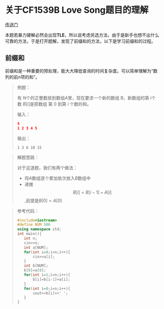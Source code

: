 # 关于CF1539B Love Song题目的理解

[传送门](https://www.luogu.com.cn/problem/CF1539B)

本题若暴力硬解必然会出现**TLE**，所以说考虑另选方法，由于是新手也想不出什么可靠的方法，于是打开题解，发现了前缀和的方法，以下是学习前缀和的过程。

## 前缀和

前缀和是一种重要的预处理，能大大降低查询的时间复杂度。可以简单理解为“数列的前$n$项的和”。

>
>
>例题：
>
>有 $N$个的正整数放到数组$A$里，现在要求一个新的数组 B，新数组的第 $i$个数 $B[i]$是原数组 第 0 到第 $i$ 个数的和。
>
>输入：
>
>```cmake
>5
>1 2 3 4 5
>```
>
>输出：
>
>```
>1 3 6 10 15
>```

>
>
>解题思路：
>
>对于这道题，我们有两个做法：
>
>- 将$A$数组逐个累加依次放入$B$数组中
>- 递推$$B[i] = B[i-1] + A[i]$$,前提是$B[0]=A[0]$

>
>
>参考代码：
>
>```cpp
>#include<iostream>
>#define NUM 500
>using namespace std;
>int main(){
>    int n;
>    cin>>n;
>    int a[NUM];
>    for(int i=0;i<n;i++){
>        cin>>a[i];
>    }
>    int b[NUM];
>    b[0]=a[0];
>    for(int i=1;i<n;i++){
>        b[i]=b[i-1]+a[i];
>    }
>    for(int i=0;i<n;i++){
>        cout<<b[i]<<' ';
>    }
>}
>```















